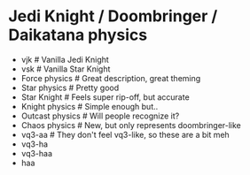 # Jedi Knight / Doombringer / Daikatana physics
- vjk             # Vanilla Jedi Knight
- vsk             # Vanilla Star Knight
- Force physics   # Great description, great theming
- Star physics    # Pretty good
- Star Knight     # Feels super rip-off, but accurate
- Knight physics  # Simple enough but..
- Outcast physics # Will people recognize it?
- Chaos physics   # New, but only represents doombringer-like
- vq3-aa          # They don't feel vq3-like, so these are a bit meh
- vq3-ha
- vq3-haa
- haa
